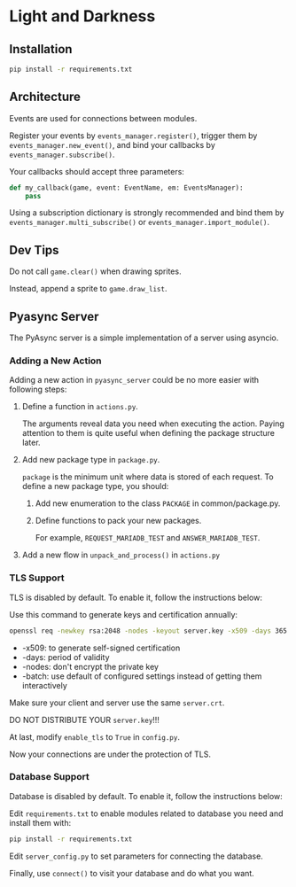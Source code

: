 # Light and Darkness

## Installation

```bash
pip install -r requirements.txt
```

## Architecture

Events are used for connections between modules.

Register your events by `events_manager.register()`, trigger them by `events_manager.new_event()`, and bind your callbacks by `events_manager.subscribe()`.

Your callbacks should accept three parameters:

```python
def my_callback(game, event: EventName, em: EventsManager):
    pass
```

Using a subscription dictionary is strongly recommended and bind them by `events_manager.multi_subscribe()` or `events_manager.import_module()`.

## Dev Tips

Do not call `game.clear()` when drawing sprites.

Instead, append a sprite to `game.draw_list`.

## Pyasync Server

The PyAsync server is a simple implementation of a server using asyncio.

### Adding a New Action

Adding a new action in `pyasync_server` could be no more easier with following steps:

1. Define a function in `actions.py`.

   The arguments reveal data you need when executing the action. Paying attention to them is quite useful when defining the package structure later.

2. Add new package type in `package.py`.

   `package` is the minimum unit where data is stored of each request. To define a new package type, you should:

   1. Add new enumeration to the class `PACKAGE` in common/package.py.

   2. Define functions to pack your new packages.

      For example, `REQUEST_MARIADB_TEST` and `ANSWER_MARIADB_TEST`.

3. Add a new flow in `unpack_and_process()` in `actions.py`

### TLS Support

TLS is disabled by default. To enable it, follow the instructions below:

Use this command to generate keys and certification annually:

```bash
openssl req -newkey rsa:2048 -nodes -keyout server.key -x509 -days 365 -out server.crt -batch
```

- -x509: to generate self-signed certification
- -days: period of validity
- -nodes: don't encrypt the private key
- -batch: use default of configured settings instead of getting them interactively

Make sure your client and server use the same `server.crt`.

DO NOT DISTRIBUTE YOUR `server.key`!!!

At last, modify `enable_tls` to `True` in `config.py`.

Now your connections are under the protection of TLS.

### Database Support

Database is disabled by default. To enable it, follow the instructions below:

Edit `requirements.txt` to enable modules related to database you need and install them with:

```bash
pip install -r requirements.txt
```

Edit `server_config.py` to set parameters for connecting the database.

Finally, use `connect()` to visit your database and do what you want.
